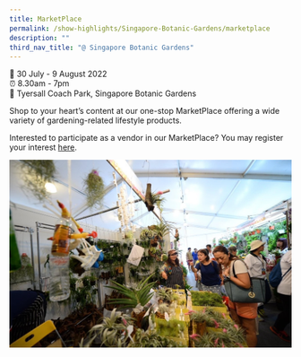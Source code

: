 ```yaml
---
title: MarketPlace
permalink: /show-highlights/Singapore-Botanic-Gardens/marketplace
description: ""
third_nav_title: "@ Singapore Botanic Gardens"
---
```

📆 30 July - 9 August 2022 <br>
⏰ 8.30am - 7pm <br>
📍 Tyersall Coach Park, Singapore Botanic Gardens <br>

Shop to your heart’s content at our one-stop MarketPlace offering a wide variety of gardening-related lifestyle products.

Interested to participate as a vendor in our MarketPlace? You may register your interest [here](https://form.gov.sg/626640581d657b0013e09762).

![Marketplace](/images/MarketPlace.jpg)
